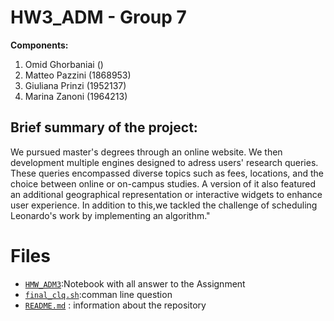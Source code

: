 # HW3_ADM - Group 7

__Components:__ 
1. Omid Ghorbaniai ()
2. Matteo Pazzini (1868953)
3. Giuliana Prinzi (1952137)
4. Marina Zanoni (1964213)

## Brief summary of the project:
We pursued master's degrees through an online website. We then development multiple engines designed to adress users' research queries. These queries encompassed diverse topics such as fees, locations, and the choice between online or on-campus studies. A version of it also featured an additional geographical representation or interactive widgets to enhance user experience. In addition to this,we tackled the challenge of scheduling Leonardo's work by implementing an algorithm."

# Files
- [`HMW_ADM3`](https://github.com/marinazanoni/HMW3-ADM/blob/main/HMW_ADM3.ipynb):Notebook with all answer to the Assignment
- [`final_clq.sh`](https://github.com/marinazanoni/HMW3-ADM/blob/main/final-clq.sh):comman line question
- [`README.md`](https://github.com/marinazanoni/HMW3-ADM/edit/main/README.md) : information about the repository

